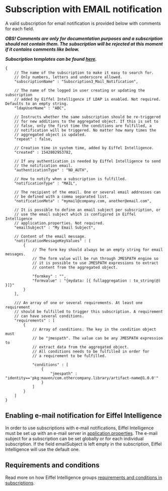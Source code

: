 # Subscription with EMAIL notification

A valid subscription for email notification is provided below with comments for
each field.

_**OBS! Comments are only for documentation purposes and a subscription should
not contain them. The subscription will be rejected at this moment if it
contains comments like below.**_

_**Subscription templates can be found [here](https://github.com/eiffel-community/eiffel-intelligence/tree/master/src/main/resources/templates).**_

    {
        // The name of the subscription to make it easy to search for.
        // Only numbers, letters and underscore allowed.
        "subscriptionName" : "Subscription3_Mail_Notification",

        // The name of the logged in user creating or updating the subscription
        // added by Eiffel Intelligence if LDAP is enabled. Not required. Defaults to an empty string.
        "ldapUserName" : "ABC",

        // Instructs whether the same subscription should be re-triggered
        // for new additions to the aggregated object. If this is set to
        // false, only the first time the conditions are fulfilled, a
        // notification will be triggered. No matter how many times the
        // aggregated object is updated.
        "repeat" : false,

        // Creation time in system time, added by Eiffel Intelligence.
        "created" : 1542802953782,

        // If any authentication is needed by Eiffel Intelligence to send 
        // the notification email.
        "authenticationType" : "NO_AUTH",

        // How to notify when a subscription is fulfilled.
        "notificationType" : "MAIL",
        
        // The recipient of the email. One or several email addresses can 
        // be defined with a comma separated list.
        "notificationMeta" : "mymail@company.com, another@email.com",
        
        // It is possible to define an email subject per subscription, or
        // use the email subject which is configured in Eiffel Intelligence 
        // application.properties. Not required.
        "emailSubject" : "My Email Subject",

        // Content of the email message.
        "notificationMessageKeyValues" : [
            {
                // The form key should always be an empty string for email messages.
                // The form value will be run through JMESPATH engine so
                // it is possible to use JMESPATH expressions to extract
                // content from the aggregated object.

                "formkey" : "",
                "formvalue" : "{mydata: [{ fullaggregation : to_string(@) }]}"
            }
        ],

        /// An array of one or several requirements. At least one requirement 
        // should be fulfilled to trigger this subscription. A requirement 
        // can have several conditions.
        "requirements" : [
            {
                // Array of conditions. The key in the condition object must 
                // be "jmespath". The value can be any JMESPATH expression to 
                // extract data from the aggregated object. 
                // All conditions needs to be fulfilled in order for
                // a requirement to be fulfilled.

                "conditions" : [
                    {
                        "jmespath" : "identity=='pkg:maven/com.othercompany.library/artifact-name@1.0.0'"
                    }
                ]
            }
        ]
    }

## Enabling e-mail notification for Eiffel Intelligence

In order to use subscriptions with e-mail notifications, Eiffel Intelligence
must be set up with an e-mail server in [application.properties](https://github.com/eiffel-community/eiffel-intelligence/blob/master/src/main/resources/application.properties).
The e-mail subject for a subscription can be set globally or for each individual
subscription. If the field emailSubject is left empty in the subscription, Eiffel
Intelligence will use the default one.

## Requirements and conditions

Read more on how Eiffel Intelligence groups [requirements and conditions in subscriptions](https://github.com/eiffel-community/eiffel-intelligence/blob/master/wiki/markdown/subscriptions.md#writing-requirements-and-conditions).



